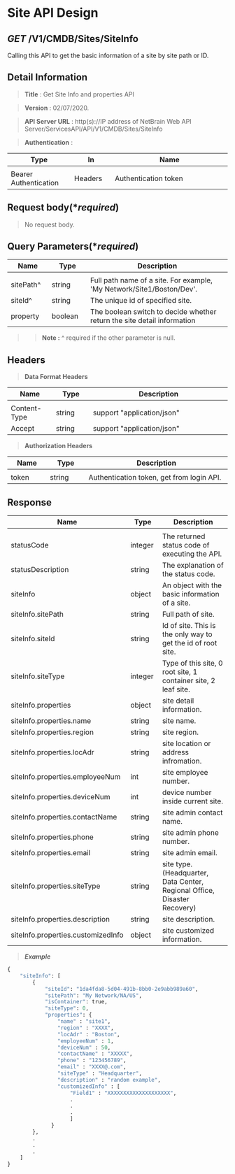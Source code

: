 
# Site API Design

## ***GET*** /V1/CMDB/Sites/SiteInfo
Calling this API to get the basic information of a site by site path or ID.

## Detail Information

> **Title** : Get Site Info and properties API<br>

> **Version** : 02/07/2020.

> **API Server URL** : http(s)://IP address of NetBrain Web API Server/ServicesAPI/API/V1/CMDB/Sites/SiteInfo

> **Authentication** : 

|**Type**|**In**|**Name**|
|------|------|------|
|<img width=100/>|<img width=100/>|<img width=500/>|
|Bearer Authentication| Headers | Authentication token | 

## Request body(****required***)

>No request body.

## Query Parameters(****required***)

|**Name**|**Type**|**Description**|
|------|------|------|
|<img width=100/>|<img width=100/>|<img width=500/>|
|sitePath^ | string  | Full path name of a site. For example, 'My Network/Site1/Boston/Dev'. |
|siteId^ | string  |  The unique id of specified site. |
|property | boolean | The boolean switch to decide whether return the site detail information |
>>**Note :** ^ required if the other parameter is null.

## Headers

> **Data Format Headers**

|**Name**|**Type**|**Description**|
|------|------|------|
|<img width=100/>|<img width=100/>|<img width=500/>|
| Content-Type | string  | support "application/json" |
| Accept | string  | support "application/json" |

> **Authorization Headers**

|**Name**|**Type**|**Description**|
|------|------|------|
|<img width=100/>|<img width=100/>|<img width=500/>|
| token | string  | Authentication token, get from login API. |

## Response

|**Name**|**Type**|**Description**|
|------|------|------|
|<img width=100/>|<img width=100/>|<img width=500/>|
|statusCode| integer | The returned status code of executing the API.  |
|statusDescription| string | The explanation of the status code.  |
|siteInfo | object | An object with the basic information of a site.  |
|siteInfo.sitePath | string | Full path of site.  |
|siteInfo.siteId| string | Id of site. This is the only way to get the id of root site. |
|siteInfo.siteType| integer | Type of this site, 0 root site, 1 container site, 2 leaf site.  |
|siteInfo.properties| object | site detail information. |
|siteInfo.properties.name| string | site name. |
|siteInfo.properties.region| string | site region. |
|siteInfo.properties.locAdr| string | site location or address infromation. |
|siteInfo.properties.employeeNum| int | site employee number. |
|siteInfo.properties.deviceNum| int | device number inside current site. |
|siteInfo.properties.contactName| string | site admin contact name. |
|siteInfo.properties.phone| string | site admin phone number. |
|siteInfo.properties.email| string | site admin email. |
|siteInfo.properties.siteType| string | site type. (Headquarter, Data Center, Regional Office, Disaster Recovery) |
|siteInfo.properties.description| string | site description. |
|siteInfo.properties.customizedInfo| object | site customized information. |


> ***Example***





```python
{
    "siteInfo": [
        {
            "siteId": "1da4fda8-5d04-491b-8bb0-2e9abb989a60",
            "sitePath": "My Network/NA/US",
            "isContainer": true,
            "siteType": 0,
            "properties": {
                "name" : "site1",
                "region" : "XXXX",
                "locAdr" : "Boston",
                "employeeNum" : 1,
                "deviceNum" : 50,
                "contactName" : "XXXXX",
                "phone" : "123456789",
                "email" : "XXXX@.com",
                "siteType" : "Headquarter",
                "description" : "random example",
                "customizedInfo" : [
                    "Field1" : "XXXXXXXXXXXXXXXXXXXX",
                    .
                    .
                    .
                    ]          
              }
        },
        .
        .
        .
    ]
}
```

